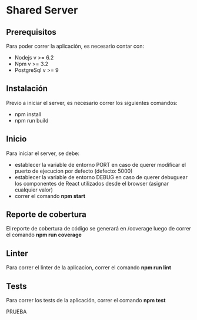 # Shared Server

## Prerequisitos
Para poder correr la aplicación, es necesario contar con:
* Nodejs v >= 6.2
* Npm v >= 3.2
* PostgreSql v >= 9

## Instalación
Previo a iniciar el server, es necesario correr los siguientes comandos:
* npm install
* npm run build

## Inicio
Para iniciar el server, se debe:
* establecer la variable de entorno PORT en caso de querer modificar el puerto de ejecucion por defecto (defecto: 5000)
* establecer la variable de entorno DEBUG en caso de querer debuguear los componentes de React utilizados desde el browser (asignar cualquier valor)
* correr el comando **npm start**

## Reporte de cobertura
El reporte de cobertura de código se generará en /coverage luego de correr el comando **npm run coverage**

## Linter
Para correr el linter de la aplicacion, correr el comando **npm run lint**

## Tests
Para correr los tests de la aplicación, correr el comando **npm test**


PRUEBA